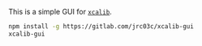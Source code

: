 This is a simple GUI for [`xcalib`](http://xcalib.sourceforge.net/).

```bash
npm install -g https://gitlab.com/jrc03c/xcalib-gui
xcalib-gui
```
